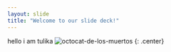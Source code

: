 ```yaml
---
layout: slide
title: "Welcome to our slide deck!"
---
```


hello i am tulika 
![octocat-de-los-muertos](https://octodex.github.com/images/octocat-de-los-muertos.jpg)
{: .center}
